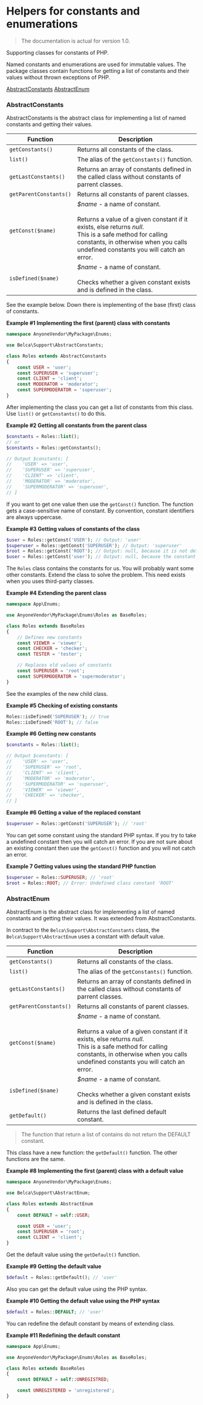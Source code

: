 # Helpers for constants and enumerations

> The documentation is actual for version 1.0.

Supporting classes for constants of PHP.

Named constants and enumerations are used for immutable values. The package classes contain functions for getting a list of constants and their values without thrown exceptions of PHP.

[AbstractConstants](#abstract-constants) [AbstractEnum](#abstract-enum)

### <a name="abstract-constants"></a> AbstractConstants

AbstractConstants is the abstract class for implementing a list of named constants and getting their values.

|Function|Description|
|--|--|
|```getConstants()```|Returns all constants of the class.|
|```list()```|The alias of the ```getConstants()``` function.|
|```getLastConstants()```|Returns an array of constants defined in the called class without constants of parrent classes.|
|```getParentConstants()```|Returns all constants of parent classes.|
|```getConst($name)```|*$name* - a name of constant.<br/><br/> Returns a value of a given constant if it exists, else returns *null*.<br/>  This is a safe method for calling constants, in otherwise when you calls undefined constants you will catch an error.|
|```isDefined($name)```|*$name* - a name of constant. <br/><br/> Checks whether a given constant exists and is defined in the class.|

See the example below. Down there is implementing of the base (first) class of constants.

**Example #1 Implementing the first (parent) class with constants**
```php
namespace AnyoneVendor\MyPackage\Enums;

use Belca\Support\AbstractConstants;

class Roles extends AbstractConstants
{
    const USER = 'user';
    const SUPERUSER = 'superuser';
    const CLIENT = 'client';
    const MODERATOR = 'moderator';
    const SUPERMODERATOR = 'superuser';
}
```

After implementing the class you can get a list of constants from this class. Use ```list()``` or ```getConstants()``` to do this.

**Example #2 Getting all constants from the parent class**
```php
$constants = Roles::list();
// or
$constants = Roles::getConstants();

// Output $constants: [
//    'USER' => 'user',
//    'SUPERUSER' => 'superuser',
//    'CLIENT' => 'client',
//    'MODERATOR' => 'moderator',
//    'SUPERMODERATOR' => 'superuser',
// ]
```

If you want to get one value then use the ```getConst()``` function. The function gets a case-sensitive name of constant. By convention, constant identifiers are always uppercase.

**Example #3 Getting values of constants of the class**
```php
$user = Roles::getConst('USER'); // Output: 'user'
$superuser = Roles::getConst('SUPERUSER'); // Output: 'superuser'
$root = Roles::getConst('ROOT'); // Output: null, because it is not defined
$user = Roles::getConst('user'); // Output: null, because the constant was defined in uppercase
```

The `Roles` class contains the constants for us.
You will probably want some other constants. Extend the class to solve the problem. This need exists when you uses third-party classes.

**Example #4 Extending the parent class**
```php
namespace App\Enums;

use AnyoneVendor\MyPackage\Enums\Roles as BaseRoles;

class Roles extends BaseRoles
{
    // Defines new constants
    const VIEWER = 'viewer';
    const CHECKER = 'checker';
    const TESTER = 'tester';

    // Replaces old values of constants
    const SUPERUSER = 'root';
    const SUPERMODERATOR = 'supermoderator';
}
```

See the examples of the new child class.

**Example #5 Checking of existing constants**
```php
Roles::isDefined('SUPERUSER'); // true
Roles::isDefined('ROOT'); // false
```

**Example #6 Getting new constants**
```php
$constants = Roles::list();

// Output $constants: [
//    'USER' => 'user',
//    'SUPERUSER' => 'root',
//    'CLIENT' => 'client',
//    'MODERATOR' => 'moderator',
//    'SUPERMODERATOR' => 'superuser',
//    'VIEWER' => 'viewer',
//    'CHECKER' => 'checker',
// ]
```

**Example #6 Getting a value of the replaced constant**
```php
$superuser = Roles::getConst('SUPERUSER'); // 'root'
```

You can get some constant using the standard PHP syntax. If you try to take a undefined constant then you will catch an error.
If you are not sure about an existing constant then use the ```getConst()``` function and you will not catch an error.

**Example 7 Getting values using the standard PHP function**
```php
$superuser = Roles::SUPERUSER; // 'root'
$root = Roles::ROOT; // Error: Undefined class constant 'ROOT'
```

### <a name="abstract-enum"></a> AbstractEnum

AbstractEnum is the abstract class for implementing a list of named constants and getting their values. It was extended from AbstractConstants.

In contract to the `Belca\Support\AbstractConstants` class, the `Belca\Support\AbstractEnum` uses a constant with default value.

|Function|Description|
|--|--|
|```getConstants()```|Returns all constants of the class.|
|```list()```|The alias of the ```getConstants()``` function.|
|```getLastConstants()```|Returns an array of constants defined in the called class without constants of parrent classes.|
|```getParentConstants()```|Returns all constants of parent classes.|
|```getConst($name)```|*$name* - a name of constant.<br/><br/> Returns a value of a given constant if it exists, else returns *null*.<br/>  This is a safe method for calling constants, in otherwise when you calls undefined constants you will catch an error.|
|```isDefined($name)```|*$name* - a name of constant. <br/><br/> Checks whether a given constant exists and is defined in the class.|
|```getDefault()```|Returns the last defined default constant.|

> The function that return a list of contains do not return the DEFAULT constant.

This class have a new function: the ```getDefault()``` function. The other functions are the same.

**Example #8 Implementing the first (parent) class with a default value**
```php
namespace AnyoneVendor\MyPackage\Enums;

use Belca\Support\AbstractEnum;

class Roles extends AbstractEnum
{
    const DEFAULT = self::USER;

    const USER = 'user';
    const SUPERUSER = 'root';
    const CLIENT = 'client';
}
```

Get the default value using the ```getDefault()``` function.

**Example #9 Getting the default value**
```php
$default = Roles::getDefault(); // 'user'
```

Also you can get the default value using the PHP syntax.

**Example #10 Getting the default value using the PHP syntax**
```php
$default = Roles::DEFAULT; // 'user'
```

You can redefine the default constant by means of extending class.

**Example #11 Redefining the default constant**
```php
namespace App\Enums;

use AnyoneVendor\MyPackage\Enums\Roles as BaseRoles;

class Roles extends BaseRoles
{
    const DEFAULT = self::UNREGISTRED;

    const UNREGISTERED = 'unregistered';
}
```
